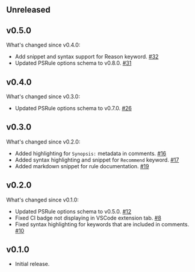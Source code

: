 
## Unreleased

## v0.5.0

What's changed since v0.4.0:

- Add snippet and syntax support for Reason keyword. [#32](https://github.com/BernieWhite/PSRule-vscode/issues/32)
- Updated PSRule options schema to v0.8.0. [#31](https://github.com/BernieWhite/PSRule-vscode/issues/31)

## v0.4.0

What's changed since v0.3.0:

- Updated PSRule options schema to v0.7.0. [#26](https://github.com/BernieWhite/PSRule-vscode/issues/26)

## v0.3.0

What's changed since v0.2.0:

- Added highlighting for `Synopsis:` metadata in comments. [#16](https://github.com/BernieWhite/PSRule-vscode/issues/16)
- Added syntax highlighting and snippet for `Recommend` keyword. [#17](https://github.com/BernieWhite/PSRule-vscode/issues/17)
- Added markdown snippet for rule documentation. [#19](https://github.com/BernieWhite/PSRule-vscode/issues/19)

## v0.2.0

What's changed since v0.1.0:

- Updated PSRule options schema to v0.5.0. [#12](https://github.com/BernieWhite/PSRule-vscode/issues/12)
- Fixed CI badge not displaying in VSCode extension tab. [#8](https://github.com/BernieWhite/PSRule-vscode/issues/8)
- Fixed syntax highlighting for keywords that are included in comments. [#10](https://github.com/BernieWhite/PSRule-vscode/issues/10)

## v0.1.0

- Initial release.
